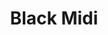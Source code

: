---
title: "Black Midi"
summary: "Experimental rock band from London, UK. Met whilst studying at The BRIT School for Performing Arts & Technology, Croydon UK. Formed \"properly\" in 2017 as the four members graduated."
image: "black-midi.jpg"
apple_music_artist_url: "https://music.apple.com/gb/artist/black-midi/1265994913"
wikipedia_url: "none"
---